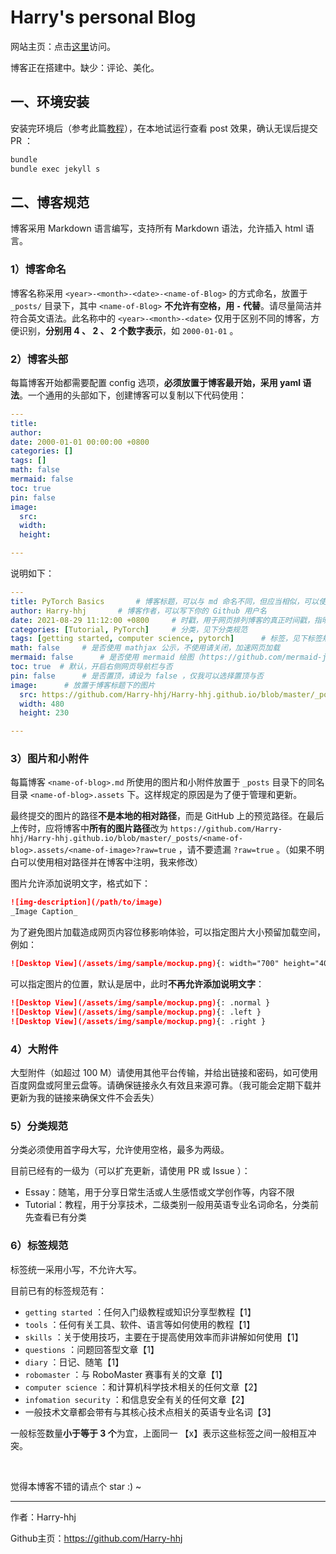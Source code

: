 # Harry's personal Blog

网站主页：点击[这里](https://harry-hhj.github.io)访问。



博客正在搭建中。缺少：评论、美化。



## 一、环境安装

安装完环境后（参考此篇[教程](https://harry-hhj.github.io/posts/Building-your-Blog/)），在本地试运行查看 post 效果，确认无误后提交 PR ：

```bash
bundle
bundle exec jekyll s
```



## 二、博客规范

博客采用 Markdown 语言编写，支持所有 Markdown 语法，允许插入 html 语言。

### 1）博客命名

博客名称采用 `<year>-<month>-<date>-<name-of-Blog>` 的方式命名，放置于 `_posts/` 目录下，其中 `<name-of-Blog>` **不允许有空格，用 `-` 代替**。请尽量简洁并符合英文语法。此名称中的 `<year>-<month>-<date>` 仅用于区别不同的博客，方便识别，**分别用 4 、 2 、 2 个数字表示**，如 `2000-01-01` 。



### 2）博客头部

每篇博客开始都需要配置 config 选项，**必须放置于博客最开始，采用 yaml 语法**。一个通用的头部如下，创建博客可以复制以下代码使用：

```yaml
---
title: 
author: 
date: 2000-01-01 00:00:00 +0800
categories: []
tags: []
math: false
mermaid: false
toc: true
pin: false
image:
  src: 
  width: 
  height: 

---
```

说明如下：

```yaml
---
title: PyTorch Basics		# 博客标题，可以与 md 命名不同，但应当相似，可以使用空格
author: Harry-hhj		# 博客作者，可以写下你的 Github 用户名
date: 2021-08-29 11:12:00 +0800		# 时戳，用于网页排列博客的真正时间戳，指明时区
categories: [Tutorial, PyTorch]		# 分类，见下分类规范
tags: [getting started, computer science, pytorch]		# 标签，见下标签规范
math: false		# 是否使用 mathjax 公示，不使用请关闭，加速网页加载
mermaid: false		# 是否使用 mermaid 绘图（https://github.com/mermaid-js/mermaid），不使用请关闭，加速网页加载
toc: true  # 默认，开启右侧网页导航栏与否
pin: false		# 是否置顶，请设为 false ，仅我可以选择置顶与否
image:		# 放置于博客标题下的图片
  src: https://github.com/Harry-hhj/Harry-hhj.github.io/blob/master/_posts/2021-08-29-Pytorch-Basics.assets/pytorch.jpeg?raw=true
  width: 480
  height: 230

---
```



### 3）图片和小附件

每篇博客 `<name-of-blog>.md` 所使用的图片和小附件放置于 `_posts` 目录下的同名目录 `<name-of-blog>.assets` 下。这样规定的原因是为了便于管理和更新。

最终提交的图片的路径**不是本地的相对路径**，而是 GitHub 上的预览路径。在最后上传时，应将博客中**所有的图片路径**改为 `https://github.com/Harry-hhj/Harry-hhj.github.io/blob/master/_posts/<name-of-blog>.assets/<name-of-image>?raw=true` ，请不要遗漏 `?raw=true` 。（如果不明白可以使用相对路径并在博客中注明，我来修改）

图片允许添加说明文字，格式如下：

```markdown
![img-description](/path/to/image)
_Image Caption_
```

为了避免图片加载造成网页内容位移影响体验，可以指定图片大小预留加载空间，例如：

```markdown
![Desktop View](/assets/img/sample/mockup.png){: width="700" height="400" }
```

可以指定图片的位置，默认是居中，此时**不再允许添加说明文字**：

```markdown
![Desktop View](/assets/img/sample/mockup.png){: .normal }
![Desktop View](/assets/img/sample/mockup.png){: .left }
![Desktop View](/assets/img/sample/mockup.png){: .right }
```



### 4）大附件

大型附件（如超过 100 M）请使用其他平台传输，并给出链接和密码，如可使用百度网盘或阿里云盘等。请确保链接永久有效且来源可靠。（我可能会定期下载并更新为我的链接来确保文件不会丢失）



### 5）分类规范

分类必须使用首字母大写，允许使用空格，最多为两级。

目前已经有的一级为（可以扩充更新，请使用 PR 或 Issue ）：

-   Essay：随笔，用于分享日常生活或人生感悟或文学创作等，内容不限
-   Tutorial：教程，用于分享技术，二级类别一般用英语专业名词命名，分类前先查看已有分类



### 6）标签规范

标签统一采用小写，不允许大写。

目前已有的标签规范有：

-   `getting started` ：任何入门级教程或知识分享型教程【1】
-   `tools` ：任何有关工具、软件、语言等如何使用的教程【1】
-   `skills` ：关于使用技巧，主要在于提高使用效率而非讲解如何使用【1】
-   `questions` ：问题回答型文章【1】
-   `diary` ：日记、随笔【1】
-   `robomaster` ：与 RoboMaster 赛事有关的文章【1】
-   `computer science` ：和计算机科学技术相关的任何文章【2】
-   `infomation security` ：和信息安全有关的任何文章【2】
-   一般技术文章都会带有与其核心技术点相关的英语专业名词【3】

一般标签数量**小于等于 3 个**为宜，上面同一 【x】表示这些标签之间一般相互冲突。



<br/>

觉得本博客不错的请点个 star :) ~

----

作者：Harry-hhj

Github主页：https://github.com/Harry-hhj

